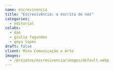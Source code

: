 ```yaml
---
name: escrevivencia
title: "Escrevivência: a escrita de nós"
categories:
  - editorial
colabs:
  - daó
  - giulia fagundes
  - goya lopes
draft: false
client: Mina Comunicação e Arte
images:
  - /projetos/escrevivencia/images/default.webp
---
```

